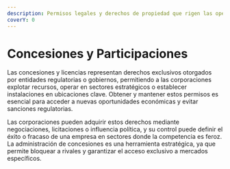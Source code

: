 ```yaml
---
description: Permisos legales y derechos de propiedad que rigen las operaciones.
coverY: 0
---
```


# Concesiones y Participaciones

Las concesiones y licencias representan derechos exclusivos otorgados por entidades regulatorias o gobiernos, permitiendo a las corporaciones explotar recursos, operar en sectores estratégicos o establecer instalaciones en ubicaciones clave. Obtener y mantener estos permisos es esencial para acceder a nuevas oportunidades económicas y evitar sanciones regulatorias.

Las corporaciones pueden adquirir estos derechos mediante negociaciones, licitaciones o influencia política, y su control puede definir el éxito o fracaso de una empresa en sectores donde la competencia es feroz. La administración de concesiones es una herramienta estratégica, ya que permite bloquear a rivales y garantizar el acceso exclusivo a mercados específicos.
